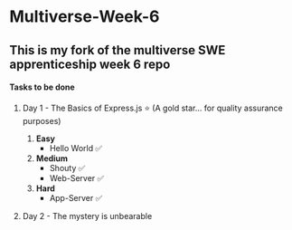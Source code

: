 # Multiverse-Week-6

## This is my fork of the multiverse SWE apprenticeship week 6 repo

#### Tasks to be done
1. Day 1 - The Basics of Express.js    :star: (A gold star... for quality assurance purposes)
   1. **Easy** 
      - Hello World :white_check_mark:	
   2. **Medium**
      - Shouty :white_check_mark:	
      - Web-Server :white_check_mark:	
   3. **Hard**
      - App-Server :white_check_mark:	


2. Day 2 - The mystery is unbearable
    





